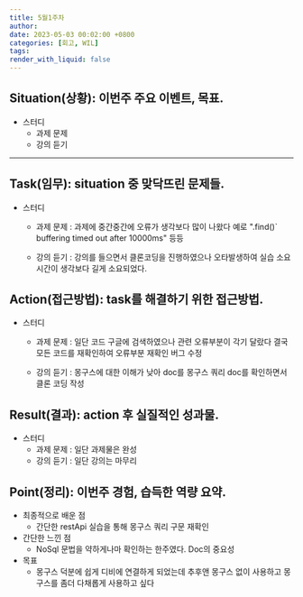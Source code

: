 ```yaml
---
title: 5월1주차
author: 
date: 2023-05-03 00:02:00 +0800
categories: [회고, WIL]
tags: 
render_with_liquid: false
---
```



## Situation(상황): 이번주 주요 이벤트, 목표.
- 스터디
  +  과제 문제
  +  강의 듣기 


---
## Task(임무): situation 중 맞닥뜨린 문제들.
- 스터디
  +  과제 문제 : 과제에 중간중간에 오류가 생각보다 많이 나왔다 예로 ".find()` buffering timed out after 10000ms" 등등 
        
  +  강의 듣기 : 강의를 들으면서 클론코딩을 진행하였으나 오타발생하여 실습 소요시간이 생각보다 길게 소요되었다. 


## Action(접근방법): task를 해결하기 위한 접근방법.

- 스터디
  + 과제 문제 : 일단 코드 구글에 검색하였으나 관련 오류부분이 각기 달랐다 결국 모든 코드를 재확인하여 오류부분 재확인 버그 수정

  +  강의 듣기 : 몽구스에 대한 이해가 낮아 doc를 몽구스 쿼리 doc를 확인하면서 클론 코딩 작성 


## Result(결과): action 후 실질적인 성과물. 

- 스터디
  +  과제 문제 : 일단 과제물은 완성 
  +  강의 듣기 : 일단 강의는 마무리


## Point(정리): 이번주 경험, 습득한 역량 요약.

- 최종적으로 배운 점
  + 간단한 restApi 실습을 통해 몽구스 쿼리 구문 재확인
- 간단한 느낀 점
  + NoSql 문법을 약하게나마 확인하는 한주였다. Doc의 중요성 
- 목표
  + 몽구스 덕분에  쉽게 디비에 연결하게 되었는데 추후앤 몽구스 없이 사용하고 몽구스를 좀더 다채롭게 사용하고 싶다 
